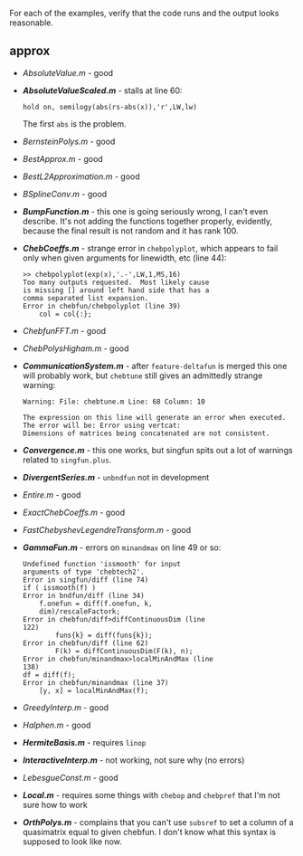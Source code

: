 
For each of the examples, verify that the code runs and the output looks reasonable.


approx
----

- *AbsoluteValue.m* - good
- ***AbsoluteValueScaled.m*** - stalls at line 60:

  ```
  hold on, semilogy(abs(rs-abs(x)),'r',LW,lw)
  ```
  The first `abs` is the problem.
- *BernsteinPolys.m* - good
- *BestApprox.m* - good
- *BestL2Approximation.m* - good
- *BSplineConv.m* - good
- ***BumpFunction.m*** - this one is going seriously wrong,
  I can't even describe. It's not adding the functions
  together properly, evidently, because the final result
  is not random and it has rank 100.
- ***ChebCoeffs.m*** - strange error in `chebpolyplot`, which
  appears to fail only when given arguments for linewidth, etc
  (line 44):

  ```
  >> chebpolyplot(exp(x),'.-',LW,1,MS,16)
  Too many outputs requested.  Most likely cause
  is missing [] around left hand side that has a
  comma separated list expansion.
  Error in chebfun/chebpolyplot (line 39)
      col = col{:};
  ```
- *ChebfunFFT.m* - good
- *ChebPolysHigham.m* - good
- ***CommunicationSystem.m*** - after `feature-deltafun` is
  merged this one will probably work, but `chebtune` still
  gives an admittedly strange warning:

  ```
  Warning: File: chebtune.m Line: 68 Column: 10

  The expression on this line will generate an error when executed.
  The error will be: Error using vertcat:
  Dimensions of matrices being concatenated are not consistent.
  ```
- ***Convergence.m*** - this one works, but singfun spits out a
  lot of warnings related to `singfun.plus`.
- ***DivergentSeries.m*** - `unbndfun` not in development
- *Entire.m* - good
- *ExactChebCoeffs.m* - good
- *FastChebyshevLegendreTransform.m* - good
- ***GammaFun.m*** - errors on `minandmax` on line 49 or so:

  ```
  Undefined function 'issmooth' for input
  arguments of type 'chebtech2'.
  Error in singfun/diff (line 74)
  if ( issmooth(f) )
  Error in bndfun/diff (line 34)
      f.onefun = diff(f.onefun, k,
      dim)/rescaleFactork;
  Error in chebfun/diff>diffContinuousDim (line
  122)
          funs{k} = diff(funs{k});
  Error in chebfun/diff (line 62)
          F(k) = diffContinuousDim(F(k), n);
  Error in chebfun/minandmax>localMinAndMax (line
  138)
  df = diff(f);
  Error in chebfun/minandmax (line 37)
      [y, x] = localMinAndMax(f);
  ```
- *GreedyInterp.m* - good
- *Halphen.m* - good
- ***HermiteBasis.m*** - requires `linop`
- ***InteractiveInterp.m*** - not working, not sure why (no errors)
- *LebesgueConst.m* - good
- ***Local.m*** - requires some things with `chebop` and `chebpref`
  that I'm not sure how to work
- ***OrthPolys.m*** - complains that you can't use `subsref` to set
  a column of a quasimatrix equal to given chebfun. I don't know
  what this syntax is supposed to look like now.